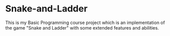 # Snake-and-Ladder
This is my Basic Programming course project which is an implementation of the game "Snake and Ladder" with some extended features and abilities.

